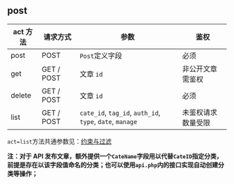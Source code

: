 ## post

| act 方法 | 请求方式   | 参数                                                     | 鉴权               |
| -------- | ---------- | -------------------------------------------------------- | ------------------ |
| post     | POST       | `Post`定义字段                                           | 必须               |
| get      | GET / POST | 文章 `id`                                                | 非公开文章需鉴权   |
| delete   | GET / POST | 文章 `id`                                                | 必须               |
| list     | GET / POST | `cate_id`, `tag_id`, `auth_id`, `type`, `date`, `manage` | 未鉴权请求数量受限 |

`act=list`方法共通参数见：[约束与过滤](books/dev-api-design?id=约束与过滤 "约束与过滤")

**注：对于 API 发布文章，额外提供一个`CateName`字段用以代替`CateID`指定分类，前提是存在以该字段值命名的分类；也可以使用`api.php`内的接口实现自动创建分类等操作；**
